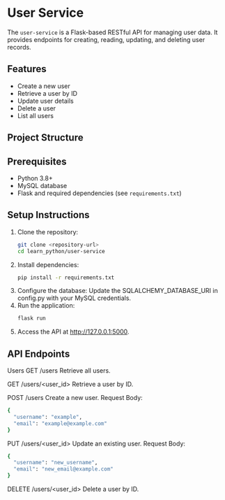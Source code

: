 # User Service

The `user-service` is a Flask-based RESTful API for managing user data. It provides endpoints for creating, reading, updating, and deleting user records.

## Features

- Create a new user
- Retrieve a user by ID
- Update user details
- Delete a user
- List all users

## Project Structure


## Prerequisites

- Python 3.8+
- MySQL database
- Flask and required dependencies (see `requirements.txt`)

## Setup Instructions

1. Clone the repository:
   ```bash
   git clone <repository-url>
   cd learn_python/user-service
   ```
2. Install dependencies:
   ```bash
   pip install -r requirements.txt  
   ``` 
3. Configure the database:
   Update the SQLALCHEMY_DATABASE_URI in config.py with your MySQL credentials.
4. Run the application:
   ```bash 
   flask run
   ```
5. Access the API at http://127.0.0.1:5000.

## API Endpoints
Users
GET /users
Retrieve all users.

GET /users/<user_id>
Retrieve a user by ID.

POST /users
Create a new user.
Request Body:

```bash
{
  "username": "example",
  "email": "example@example.com"
}
```
PUT /users/<user_id>
Update an existing user.
Request Body:
```bash
{
  "username": "new_username",
  "email": "new_email@example.com"
}
```
DELETE /users/<user_id>
Delete a user by ID.

